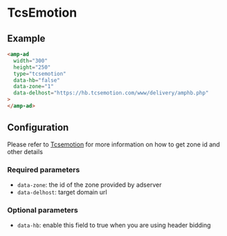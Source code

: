 # TcsEmotion

## Example

```html
<amp-ad
  width="300"
  height="250"
  type="tcsemotion"
  data-hb="false"
  data-zone="1"
  data-delhost="https://hb.tcsemotion.com/www/delivery/amphb.php"
>
</amp-ad>
```

## Configuration

Please refer to [Tcsemotion](https://tcsemotion.com/) for more information on
how to get zone id and other details

### Required parameters

- `data-zone`: the id of the zone provided by adserver
- `data-delhost`: target domain url

### Optional parameters

- `data-hb`: enable this field to true when you are using header bidding
